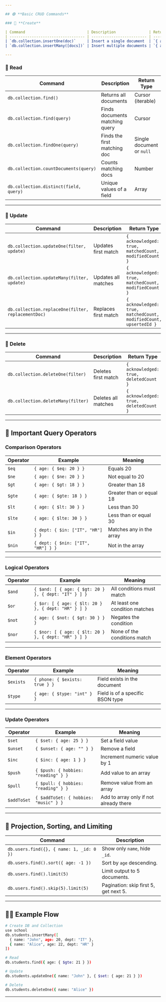 ```yaml
---

## 🟢 **Basic CRUD Commands**

### 📌 **Create**

| Command                            | Description               | Return Type                                 |
| ---------------------------------- | ------------------------- | ------------------------------------------- |
| `db.collection.insertOne(doc)`     | Insert a single document  | `{ acknowledged: true, insertedId: <id> }`  |
| `db.collection.insertMany([docs])` | Insert multiple documents | `{ acknowledged: true, insertedIds: {...}}` |

---
```


### 📌 **Read**

| Command                                | Description                    | Return Type               |
| -------------------------------------- | ------------------------------ | ------------------------- |
| `db.collection.find()`                 | Returns all documents          | Cursor (iterable)         |
| `db.collection.find(query)`            | Finds documents matching query | Cursor                    |
| `db.collection.findOne(query)`         | Finds the first matching doc   | Single document or `null` |
| `db.collection.countDocuments(query)`  | Counts matching docs           | Number                    |
| `db.collection.distinct(field, query)` | Unique values of a field       | Array                     |

---

### 📌 **Update**

| Command                                            | Description          | Return Type                                                       |
| -------------------------------------------------- | -------------------- | ----------------------------------------------------------------- |
| `db.collection.updateOne(filter, update)`          | Updates first match  | `{ acknowledged: true, matchedCount, modifiedCount }`             |
| `db.collection.updateMany(filter, update)`         | Updates all matches  | `{ acknowledged: true, matchedCount, modifiedCount }`             |
| `db.collection.replaceOne(filter, replacementDoc)` | Replaces first match | `{ acknowledged: true, matchedCount, modifiedCount, upsertedId }` |

---

### 📌 **Delete**

| Command                            | Description         | Return Type                            |
| ---------------------------------- | ------------------- | -------------------------------------- |
| `db.collection.deleteOne(filter)`  | Deletes first match | `{ acknowledged: true, deletedCount }` |
| `db.collection.deleteMany(filter)` | Deletes all matches | `{ acknowledged: true, deletedCount }` |

---

## 🔑 **Important Query Operators**

### **Comparison Operators**

| Operator | Example                            | Meaning                  |
| -------- | ---------------------------------- | ------------------------ |
| `$eq`    | `{ age: { $eq: 20 } }`             | Equals 20                |
| `$ne`    | `{ age: { $ne: 20 } }`             | Not equal to 20          |
| `$gt`    | `{ age: { $gt: 18 } }`             | Greater than 18          |
| `$gte`   | `{ age: { $gte: 18 } }`            | Greater than or equal 18 |
| `$lt`    | `{ age: { $lt: 30 } }`             | Less than 30             |
| `$lte`   | `{ age: { $lte: 30 } }`            | Less than or equal 30    |
| `$in`    | `{ dept: { $in: ["IT", "HR"] } }`  | Matches any in the array |
| `$nin`   | `{ dept: { $nin: ["IT", "HR"] } }` | Not in the array         |

---

### **Logical Operators**

| Operator | Example                                              | Meaning                        |
| -------- | ---------------------------------------------------- | ------------------------------ |
| `$and`   | `{ $and: [ { age: { $gt: 20 } }, { dept: "IT" } ] }` | All conditions must match      |
| `$or`    | `{ $or: [ { age: { $lt: 20 } }, { dept: "HR" } ] }`  | At least one condition matches |
| `$not`   | `{ age: { $not: { $gt: 30 } } }`                     | Negates the condition          |
| `$nor`   | `{ $nor: [ { age: { $lt: 20 } }, { dept: "HR" } ] }` | None of the conditions match   |

---

### **Element Operators**

| Operator  | Example                        | Meaning                          |
| --------- | ------------------------------ | -------------------------------- |
| `$exists` | `{ phone: { $exists: true } }` | Field exists in the document     |
| `$type`   | `{ age: { $type: "int" } }`    | Field is of a specific BSON type |

---

### **Update Operators**

| Operator    | Example                               | Meaning                                |
| ----------- | ------------------------------------- | -------------------------------------- |
| `$set`      | `{ $set: { age: 25 } }`               | Set a field value                      |
| `$unset`    | `{ $unset: { age: "" } }`             | Remove a field                         |
| `$inc`      | `{ $inc: { age: 1 } }`                | Increment numeric value by 1           |
| `$push`     | `{ $push: { hobbies: "reading" } }`   | Add value to an array                  |
| `$pull`     | `{ $pull: { hobbies: "reading" } }`   | Remove value from an array             |
| `$addToSet` | `{ $addToSet: { hobbies: "music" } }` | Add to array only if not already there |

---

## 🧰 **Projection, Sorting, and Limiting**

| Command                                  | Description                           |
| ---------------------------------------- | ------------------------------------- |
| `db.users.find({}, { name: 1, _id: 0 })` | Show only `name`, hide `_id`.         |
| `db.users.find().sort({ age: -1 })`      | Sort by `age` descending.             |
| `db.users.find().limit(5)`               | Limit output to 5 documents.          |
| `db.users.find().skip(5).limit(5)`       | Pagination: skip first 5, get next 5. |

---

## 🧑‍💻 **Example Flow**

```bash
# Create DB and Collection
use school
db.students.insertMany([
  { name: "John", age: 20, dept: "IT" },
  { name: "Alice", age: 22, dept: "HR" }
])

# Read
db.students.find({ age: { $gte: 21 } })

# Update
db.students.updateOne({ name: "John" }, { $set: { age: 21 } })

# Delete
db.students.deleteOne({ name: "Alice" })
```

---
